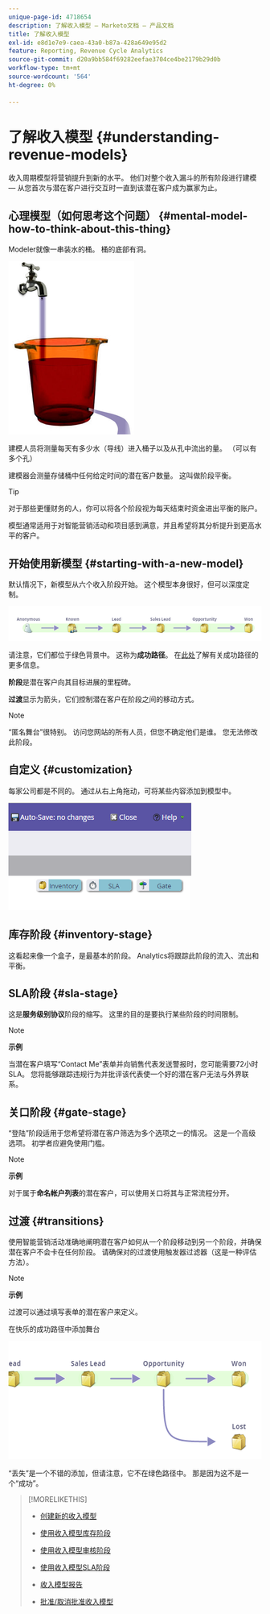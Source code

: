```yaml
---
unique-page-id: 4718654
description: 了解收入模型 — Marketo文档 — 产品文档
title: 了解收入模型
exl-id: e8d1e7e9-caea-43a0-b87a-428a649e95d2
feature: Reporting, Revenue Cycle Analytics
source-git-commit: d20a9bb584f69282eefae3704ce4be2179b29d0b
workflow-type: tm+mt
source-wordcount: '564'
ht-degree: 0%

---
```


# 了解收入模型 {#understanding-revenue-models}

收入周期模型将营销提升到新的水平。 他们对整个收入漏斗的所有阶段进行建模 — 从您首次与潜在客户进行交互时一直到该潜在客户成为赢家为止。

## 心理模型（如何思考这个问题） {#mental-model-how-to-think-about-this-thing}

Modeler就像一串装水的桶。 桶的底部有洞。

![](assets/image2015-6-12-10-3a14-3a4.png)

建模人员将测量每天有多少水（导线）进入桶子以及从孔中流出的量。 （可以有多个孔）

建模器会测量存储桶中任何给定时间的潜在客户数量。 这叫做阶段平衡。

>[!TIP]
>
>对于那些更懂财务的人，你可以将各个阶段视为每天结束时资金进出平衡的账户。

模型通常适用于对智能营销活动和项目感到满意，并且希望将其分析提升到更高水平的客户。

## 开始使用新模型 {#starting-with-a-new-model}

默认情况下，新模型从六个收入阶段开始。 这个模型本身很好，但可以深度定制。

![](assets/image2015-6-12-9-3a43-3a11.png)

请注意，它们都位于绿色背景中。 这称为&#x200B;**成功路径**。 在[此处](/help/marketo/product-docs/reporting/revenue-cycle-analytics/revenue-cycle-models/understanding-revenue-model-success-path.md)了解有关成功路径的更多信息。

**阶段**&#x200B;是潜在客户向其目标进展的里程碑。

**过渡**&#x200B;显示为箭头，它们控制潜在客户在阶段之间的移动方式。

>[!NOTE]
>
>“匿名舞台”很特别。 访问您网站的所有人员，但您不确定他们是谁。 您无法修改此阶段。

## 自定义 {#customization}

每家公司都是不同的。 通过从右上角拖动，可将某些内容添加到模型中。

![](assets/image2015-6-12-9-3a45-3a36.png)

## 库存阶段 {#inventory-stage}

这看起来像一个盒子，是最基本的阶段。 Analytics将跟踪此阶段的流入、流出和平衡。

## SLA阶段 {#sla-stage}

这是&#x200B;**服务级别协议**&#x200B;阶段的缩写。 这里的目的是要执行某些阶段的时间限制。

>[!NOTE]
>
>**示例**
>
>当潜在客户填写“Contact Me”表单并向销售代表发送警报时，您可能需要72小时SLA。 您将能够跟踪违规行为并批评该代表使一个好的潜在客户无法与外界联系。

## 关口阶段 {#gate-stage}

“登陆”阶段适用于您希望将潜在客户筛选为多个选项之一的情况。 这是一个高级选项。 初学者应避免使用门槛。

>[!NOTE]
>
>**示例**
>
>对于属于&#x200B;**命名帐户列表**&#x200B;的潜在客户，可以使用关口将其与正常流程分开。

## 过渡 {#transitions}

使用智能营销活动准确地阐明潜在客户如何从一个阶段移动到另一个阶段，并确保潜在客户不会卡在任何阶段。 请确保对的过渡使用触发器过滤器（这是一种评估方法）。

>[!NOTE]
>
>**示例**
>
>过渡可以通过填写表单的潜在客户来定义。

在快乐的成功路径中添加舞台

![](assets/image2015-6-12-10-3a10-3a26.png)

“丢失”是一个不错的添加，但请注意，它不在绿色路径中。 那是因为这不是一个“成功”。

>[!MORELIKETHIS]
>
>* [创建新的收入模型](/help/marketo/product-docs/reporting/revenue-cycle-analytics/revenue-cycle-models/create-a-new-revenue-model.md)
>
>* [使用收入模型库存阶段](/help/marketo/product-docs/reporting/revenue-cycle-analytics/revenue-cycle-models/using-revenue-model-inventory-stages.md)
>
>* [使用收入模型审核阶段](/help/marketo/product-docs/reporting/revenue-cycle-analytics/revenue-cycle-models/using-revenue-model-gate-stages.md)
>
>* [使用收入模型SLA阶段](/help/marketo/product-docs/reporting/revenue-cycle-analytics/revenue-cycle-models/using-revenue-model-sla-stages.md)
>
>* [收入模型报告](/help/marketo/product-docs/reporting/revenue-cycle-analytics/revenue-cycle-models/report-on-your-revenue-model.md)
>
>* [批准/取消批准收入模型](/help/marketo/product-docs/reporting/revenue-cycle-analytics/revenue-cycle-models/approve-unapprove-a-revenue-model.md)
